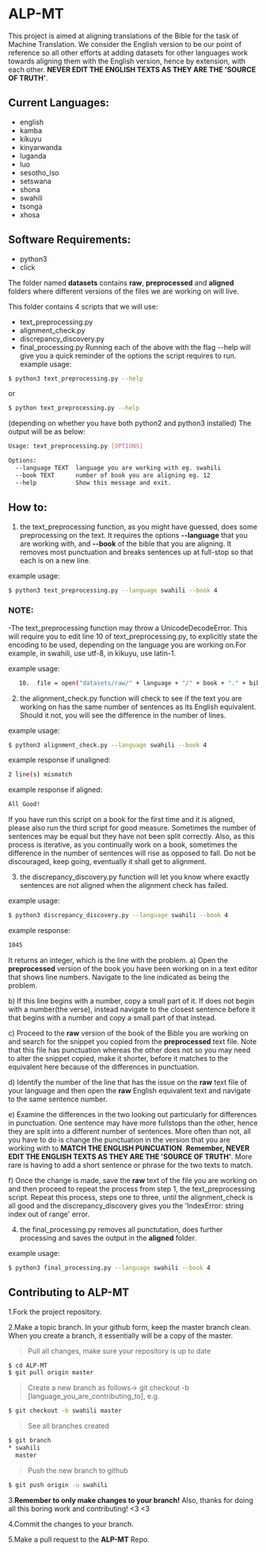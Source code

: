 # ALP-MT
This project is aimed at aligning translations of the Bible for the task of Machine Translation. 
We consider the English version to be our point of reference so all other efforts at adding datasets for other languages work towards aligning them with the English version, hence by extension, with each other.
**NEVER EDIT THE ENGLISH TEXTS AS THEY ARE THE 'SOURCE OF TRUTH'**.

## Current Languages:
* english
* kamba
* kikuyu
* kinyarwanda
* luganda
* luo
* sesotho_lso
* setswana
* shona
* swahili
* tsonga
* xhosa

## Software Requirements:
* python3
* click

The folder named **datasets** contains **raw**, **preprocessed** and **aligned** folders where different versions of the files we are working on will live.

This folder contains 4 scripts that we will use:
* text_preprocessing.py
* alignment_check.py
* discrepancy_discovery.py
* final_processing.py
Running each of the above with the flag --help will give you a quick reminder of the options the script requires to run.
example usage:
```sh
$ python3 text_preprocessing.py --help 
```
or 
```sh
$ python text_preprocessing.py --help 
```
(depending on whether you have both python2 and python3 installed)
The output will be as below: 
```sh
Usage: text_preprocessing.py [OPTIONS]

Options:
  --language TEXT  language you are working with eg. swahili
  --book TEXT      number of book you are aligning eg. 12
  --help           Show this message and exit.
```

## How to:
1. the text_preprocessing function, as you might have guessed, does some preprocessing on the text. It requires the options **--language** that you are working with, and **--book** of the bible that you are aligning. It removes most punctuation and breaks sentences up at full-stop so that each is on a new line. 

example usage: 
```sh
$ python3 text_preprocessing.py --language swahili --book 4
```
### NOTE:
-The text_preprocessing function may throw a UnicodeDecodeError. This will require you to edit line 10 of text_preprocessing.py, to explicitly state the encoding to be used, depending on the language you are working on.For example, in swahili, use utf-8, in kikuyu, use latin-1.

example usage:
```sh
   10.  file = open("datasets/raw/" + language + "/" + book + "." + bible_dictionaries.languages[language][book] + ".txt", "r",encoding="latin-1").read()

```
2. the alignment_check.py function will check to see if the text you are working on has the same number of sentences as its English equivalent. Should it not, you will see the difference in the number of lines. 

example usage:
```sh
$ python3 alignment_check.py --language swahili --book 4
```
example response if unaligned:
```sh
2 line(s) mismatch
```
example response if aligned:
```sh
All Good!
```
If you have run this script on a book for the first time and it is aligned, please also run the third script for good measure. Sometimes the number of sentences may be equal but they have not been split correctly.
Also, as this process is iterative, as you continually work on a book, sometimes the difference in the number of sentences will rise as opposed to fall. Do not be discouraged, keep going, eventually it shall get to alignment.

3. the discrepancy_discovery.py function will let you know where exactly sentences are not aligned when the alignment check has failed.

example usage:
```sh
$ python3 discrepancy_discovery.py --language swahili --book 4
```
example response:
```sh
1045
```
It returns an integer, which is the line with the problem. 
a) Open the **preprocessed** version of the book you have been working on in a text editor that shows line numbers.
Navigate to the line indicated as being the problem. 

b) If this line begins with a number, copy a small part of it. If does not begin with a number(the verse), instead navigate to the closest sentence before it that begins with a number and copy a small part of that instead.

c) Proceed to the **raw** version of the book of the Bible you are working on and search for the snippet you copied from the **preprocessed** text file. Note that this file has punctuation whereas the other does not so you may need to alter the snippet copied, make it shorter, before it matches to the equivalent here because of the differences in punctuation.

d) Identify the number of the line that has the issue on the **raw** text file of your language and then open the **raw** English equivalent text and navigate to the same sentence number. 

e) Examine the differences in the two looking out particularly for differences in punctuation. 
One sentence may have more fullstops than the other, hence they are split into a different number of sentences. More often than not, all you have to do is change the punctuation in the version that you are working with to **MATCH THE ENGLISH PUNCUATION**.
**Remember, NEVER EDIT THE ENGLISH TEXTS AS THEY ARE THE 'SOURCE OF TRUTH'**.
More rare is having to add a short sentence or phrase for the two texts to match.  

f) Once the change is made, save the **raw** text of the file you are working on and then proceed to repeat the process from step 1, the text_preprocessing script. Repeat this process, steps one to three, until the alignment_check is all good and the discrepancy_discovery gives you the 'IndexError: string index out of range' error.

4. the final_processing.py removes all punctutation, does further processing and saves the output in the **aligned** folder.

example usage:
```sh
$ python3 final_processing.py --language swahili --book 4
```

## Contributing to ALP-MT
1.Fork the project repository.

2.Make a topic branch. In your github form, keep the master branch clean. When you create a branch, it essentially will be a copy of the master.

>Pull all changes, make sure your repository is up to date

```sh
$ cd ALP-MT
$ git pull origin master
```

>Create a new branch as follows-> git checkout -b [language_you_are_contributing_to], e.g.

```sh
$ git checkout -b swahili master
```

>See all branches created

```sh
$ git branch
* swahili
  master
```

>Push the new branch to github

```sh
$ git push origin -u swahili
```

3.**Remember to only make changes to your branch!**
Also, thanks for doing all this boring work and contributing! <3 <3

4.Commit the changes to your branch.

5.Make a pull request to the **ALP-MT** Repo.
